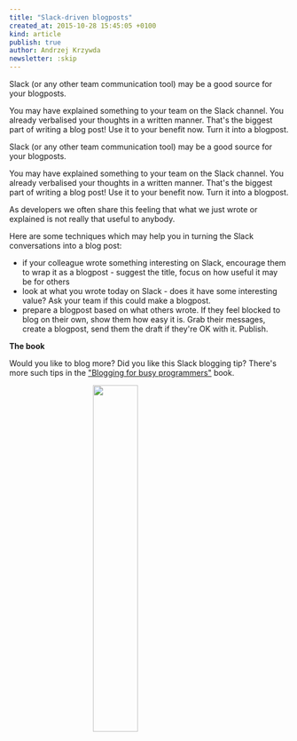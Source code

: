 ```yaml
---
title: "Slack-driven blogposts"
created_at: 2015-10-28 15:45:05 +0100
kind: article
publish: true
author: Andrzej Krzywda
newsletter: :skip
---
```


Slack (or any other team communication tool) may be a good source for your blogposts. 

You may have explained something to your team on the Slack channel. You already verbalised your thoughts in a written manner. That's the biggest part of writing a blog post! Use it to your benefit now. Turn it into a blogpost.


<!-- more -->

Slack (or any other team communication tool) may be a good source for your blogposts. 

You may have explained something to your team on the Slack channel. You already verbalised your thoughts in a written manner. That's the biggest part of writing a blog post! Use it to your benefit now. Turn it into a blogpost.

As developers we often share this feeling that what we just wrote or explained is not really that useful to anybody. 

Here are some techniques which may help you in turning the Slack conversations into a blog post:

- if your colleague wrote something interesting on Slack, encourage them to wrap it as a blogpost - suggest the title, focus on how useful it may be for others
- look at what you wrote today on Slack - does it have some interesting value? Ask your team if this could make a blogpost.
- prepare a blogpost based on what others wrote. If they feel blocked to blog on their own, show them how easy it is. Grab their messages, create a blogpost, send them the draft if they're OK with it. Publish.

**The book**

Would you like to blog more? Did you like this Slack blogging tip? There's more such tips in the ["Blogging for busy programmers"](https://arkency.dpdcart.com/product/106667) book.

<a href="https://arkency.dpdcart.com/product/106667"><img style="display:block; margin: 0 auto;" src="/assets/images/blogging-small-fit.png" width="40%" /></a>